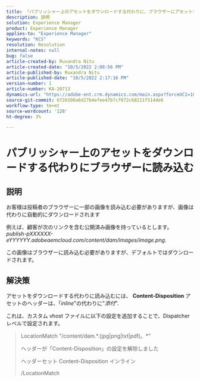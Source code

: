 ```yaml
---
title: 「パブリッシャー上のアセットをダウンロードする代わりに、ブラウザーにアセットを読み込む」
description: 説明
solution: Experience Manager
product: Experience Manager
applies-to: "Experience Manager"
keywords: "KCS"
resolution: Resolution
internal-notes: null
bug: false
article-created-by: Ruxandra Nitu
article-created-date: "10/5/2022 2:08:56 PM"
article-published-by: Ruxandra Nitu
article-published-date: "10/5/2022 2:17:16 PM"
version-number: 1
article-number: KA-20713
dynamics-url: "https://adobe-ent.crm.dynamics.com/main.aspx?forceUCI=1&pagetype=entityrecord&etn=knowledgearticle&id=a7a6973c-b744-ed11-bba2-0022480869de"
source-git-commit: 6f20100a6d27b4efee47b7cf072c68211f514de6
workflow-type: tm+mt
source-wordcount: '128'
ht-degree: 3%

---
```


# パブリッシャー上のアセットをダウンロードする代わりにブラウザーに読み込む

## 説明


お客様は投稿者のブラウザーに一部の画像を読み込む必要がありますが、画像は代わりに自動的にダウンロードされます

例えば、顧客が次のリンクを含む公開済み画像を持っているとします。 *publish-pXXXXXX-eYYYYYY.adobeaemcloud.com/content/dam/images/image.png*.

この画像はブラウザーに読み込む必要がありますが、デフォルトではダウンロードされます。


## 解決策


アセットをダウンロードする代わりに読み込むには、 <b>Content-Disposition</b> アセットのヘッダーは、「*inline*&quot;の代わりに&quot;*添付*&quot;.

これは、カスタム vhost ファイルに以下の設定を追加することで、Dispatcher レベルで設定されます。




> LocationMatch &quot;\/content\/dam.\*\.(jpg|png|txt|pdf)。\*&quot;
> 
> ヘッダーが「Content-Disposition」の設定を解除しました
> 
> ヘッダーセット Content-Disposition インライン
> 
> /LocationMatch





